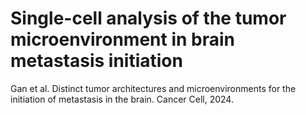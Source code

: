 # Single-cell analysis of the tumor microenvironment in brain metastasis initiation

Gan et al. Distinct tumor architectures and microenvironments for the initiation of metastasis in the brain. Cancer Cell, 2024.
